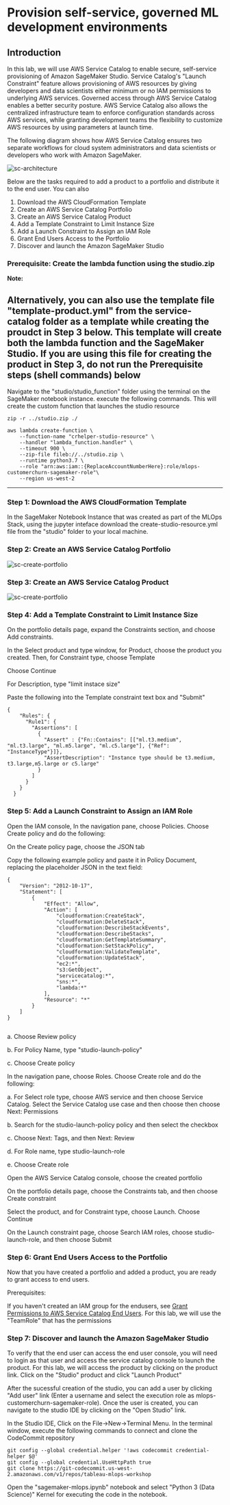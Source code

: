# Provision self-service, governed ML development environments 

## Introduction

In this lab, we will use AWS Service Catalog to enable secure, self-service provisioning of Amazon SageMaker Studio. Service Catalog's "Launch Constraint" feature allows provisioning of AWS resources by giving developers and data scientists either minimum or no IAM permissions to underlying AWS services. Governed access through AWS Service Catalog enables a better security posture. AWS Service Catalog also allows the centralized infrastructure team to enforce configuration standards across AWS services, while granting development teams the flexibility to customize AWS resources by using parameters at launch time.

The following diagram shows how AWS Service Catalog ensures two separate workflows for cloud system administrators and data scientists or developers who work with Amazon SageMaker.

![sc-architecture](../docs/sc-architecture.png)

Below are the tasks required to add a product to a portfolio and distribute it to the end user. You can also 

1. Download the AWS CloudFormation Template
2. Create an AWS Service Catalog Portfolio
3. Create an AWS Service Catalog Product
4. Add a Template Constraint to Limit Instance Size
5. Add a Launch Constraint to Assign an IAM Role
6. Grant End Users Access to the Portfolio
7. Discover and launch the Amazon SageMaker Studio 

### <b>Prerequisite: Create the lambda function using the studio.zip</b>

<b>Note:</b><br/>

Alternatively, you can also use the  template file "template-product.yml" from the service-catalog folder as a template while creating the proudct in Step 3 below. This template will create both the lambda function and the SageMaker Studio. If you are using this file for creating the product in Step 3, do not run the Prerequisite steps (shell commands) below  
------

Navigate to the "studio/studio_function" folder using the terminal on the SageMaker notebook instance. execute the following commands. This will create the custom function that launches the studio resource



```
zip -r ../studio.zip ./

aws lambda create-function \
    --function-name "crhelper-studio-resource" \
    --handler "lambda_function.handler" \
    --timeout 900 \
    --zip-file fileb://../studio.zip \
    --runtime python3.7 \
    --role "arn:aws:iam::{ReplaceAccountNumberHere}:role/mlops-customerchurn-sagemaker-role"\
    --region us-west-2

```
-------


### <b>Step 1: Download the AWS CloudFormation Template</b>
In the SageMaker Notebook Instance that was created as part of the MLOps Stack, using the jupyter inteface download the create-studio-resource.yml file from the "studio" folder to your local machine. 

### <b>Step 2: Create an AWS Service Catalog Portfolio</b>
![sc-create-portfolio](../docs/sc-create-portfolio.png)

### <b>Step 3: Create an AWS Service Catalog Product</b>

![sc-create-portfolio](../docs/sc-create-product.png)


### <b>Step 4: Add a Template Constraint to Limit Instance Size</b>

On the portfolio details page, expand the Constraints section, and choose Add constraints.

In the Select product and type window, for Product, choose the product you created. Then, for Constraint type, choose Template 

Choose Continue

For Description, type "limit instace size"

Paste the following into the Template constraint text box and "Submit"

```
{
    "Rules": {
      "Rule1": {
        "Assertions": [
          {
            "Assert" : {"Fn::Contains": [["ml.t3.medium", "ml.t3.large", "ml.m5.large", "ml.c5.large"], {"Ref": "InstanceType"}]},
            "AssertDescription": "Instance type should be t3.medium, t3.large,m5.large or c5.large"
          }
        ]
      }
    }
  }

```

### <b>Step 5: Add a Launch Constraint to Assign an IAM Role</b>

Open the IAM console, In the navigation pane, choose Policies. Choose Create policy and do the following:

On the Create policy page, choose the JSON tab

Copy the following example policy and paste it in Policy Document, replacing the placeholder JSON in the text field:


```
{
    "Version": "2012-10-17",
    "Statement": [
        {
            "Effect": "Allow",
            "Action": [
                "cloudformation:CreateStack",
                "cloudformation:DeleteStack",
                "cloudformation:DescribeStackEvents",
                "cloudformation:DescribeStacks",
                "cloudformation:GetTemplateSummary",
                "cloudformation:SetStackPolicy",
                "cloudformation:ValidateTemplate",
                "cloudformation:UpdateStack",
                "ec2:*",
                "s3:GetObject",
                "servicecatalog:*",
                "sns:*",
                "lambda:*"
            ],
            "Resource": "*"
        }
    ]
}


```

a. Choose Review policy

b. For Policy Name, type "studio-launch-policy"

c. Choose Create policy

In the navigation pane, choose Roles. Choose Create role and do the following:

a. For Select role type, choose AWS service and then choose Service Catalog. Select the Service Catalog use case and then choose then choose Next: Permissions

b. Search for the studio-launch-policy policy and then select the checkbox

c. Choose Next: Tags, and then Next: Review

d. For Role name, type studio-launch-role

e. Choose Create role


Open the AWS Service Catalog console, choose the created portfolio

On the portfolio details page, choose the Constraints tab, and then choose Create constraint

Select the product, and for Constraint type, choose Launch. Choose Continue

On the Launch constraint page, choose Search IAM roles, choose studio-launch-role, and then choose Submit

### <b>Step 6: Grant End Users Access to the Portfolio </b>
Now that you have created a portfolio and added a product, you are ready to grant access to end users.

Prerequisites:

If you haven't created an IAM group for the endusers, see  [Grant Permissions to AWS Service Catalog End Users](https://docs.aws.amazon.com/servicecatalog/latest/adminguide/getstarted-iamenduser.html). For this lab, we will use the "TeamRole" that has the permissions


### <b>Step 7: Discover and launch the Amazon SageMaker Studio </b>

To verify that the end user can access the end user console, you will need to login as that user and access the service catalog console to launch the product. 
For this lab, we will access the product by clicking on the product link. Click on the "Studio" product and click "Launch Product"

After the sucessful creation of the studio, you can add a user by clicking "Add user" link (Enter a username and select the execution role as mlops-customerchurn-sagemaker-role). Once the user is created, you can navigate to the studio IDE by clicking on the "Open Studio" link.

In the Studio IDE, Click on the File->New->Terminal Menu. In the terminal window, execute the following commands to connect and clone the CodeCommit repository

```
git config --global credential.helper '!aws codecommit credential-helper $@'
git config --global credential.UseHttpPath true
git clone https://git-codecommit.us-west-2.amazonaws.com/v1/repos/tableau-mlops-workshop

```

Open the "sagemaker-mlops.ipynb" notebook and select "Python 3 (Data Science)" Kernel for executing the code in the notebook.












